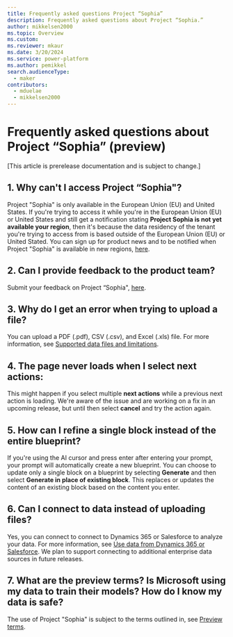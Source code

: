 ```yaml
---
title: Frequently asked questions Project “Sophia” 
description: Frequently asked questions about Project “Sophia.”
author: mikkelsen2000
ms.topic: Overview
ms.custom: 
ms.reviewer: mkaur
ms.date: 3/20/2024
ms.service: power-platform
ms.author: pemikkel
search.audienceType:
  - maker
contributors:
  - mduelae
  - mikkelsen2000
---
```


# Frequently asked questions about Project “Sophia” (preview)

[This article is prerelease documentation and is subject to change.]

## 1. Why can't I access Project  “Sophia"?
Project "Sophia" is only available in the  European Union (EU) and United States. If you're trying to access it while you're in the  European Union (EU) or United States and still get a notification stating **Project Sophia is not yet available your region**, then it's because the data residency of the tenant you're trying to access from is based outside of the European Union (EU) or United Stated. You can sign up for product news and to be notified when Project "Sophia" is available in new regions, [here](https://aka.ms/projectsophianews). 

## 2. Can I provide feedback to the product team?
Submit your feedback on Project “Sophia", [here](https://aka.ms/projectsophiafeedback).

## 3. Why do I get an error when trying to upload a file?
You can upload a PDF (.pdf), CSV (.csv), and Excel (.xls) file. For more information, see [Supported data files and limitations](ask-question.md#supported-data-files).

## 4. The page never loads when I select next actions:
This might happen if you select multiple **next actions** while a previous next action is loading. We're aware of the issue and are working on a fix in an upcoming release, but until then select **cancel** and try the action again.

## 5. How can I refine a single block instead of the entire blueprint?
If you're using the AI cursor and press enter after entering your prompt, your prompt will automatically create a new blueprint. You can choose to update only a single block on a blueprint by selecting **Generate** and then select **Generate in place of existing block**. This replaces or updates the content of an existing block based on the content you enter.

## 6. Can I connect to data instead of uploading files? 
Yes, you can connect to connect to Dynamics 365 or Salesforce to analyze your data. For more information, see [Use data from Dynamics 365 or Salesforce](ask-question.md#use-data-from-dynamics-365-or-salesforce).
We plan to support connecting to additional enterprise data sources in future releases.

## 7. What are the preview terms? Is Microsoft using my data to train their models? How do I know my data is safe?

The use of Project "Sophia" is subject to the terms outlined in, see [Preview terms](https://aka.ms/projectsophiapreviewterms).
